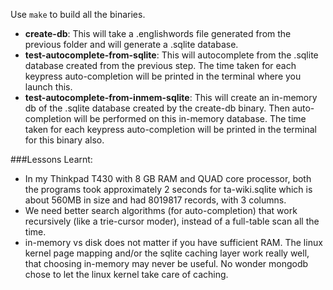 Use `make` to build all the binaries.

* **create-db**: This will take a .englishwords file generated from the previous folder and will generate a .sqlite database.
* **test-autocomplete-from-sqlite**: This will autocomplete from the .sqlite database created from the previous step. The time taken for each keypress auto-completion will be printed in the terminal where you launch this.
* **test-autocomplete-from-inmem-sqlite**: This will create an in-memory db of the .sqlite database created by the create-db binary. Then auto-completion will be performed on this in-memory database. The time taken for each keypress auto-completion will be printed in the terminal for this binary also.


###Lessons Learnt:
* In my Thinkpad T430 with 8 GB RAM and QUAD core processor, both the programs took approximately 2 seconds for ta-wiki.sqlite which is about 560MB in size and had 8019817 records, with 3 columns.
* We need better search algorithms (for auto-completion) that work recursively (like a trie-cursor moder), instead of a full-table scan all the time.
* in-memory vs disk does not matter if you have sufficient RAM. The linux kernel page mapping and/or the sqlite caching layer work really well, that choosing in-memory may never be useful. No wonder mongodb chose to let the linux kernel take care of caching.
